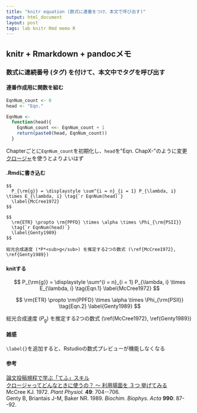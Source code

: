 ```yaml
---
title: "knitr equation (数式に連番をつけ、本文で呼び出す)"
output: html_document
layout: post
tags: lab knitr Rmd memo R
---
```


## knitr + Rmarkdown + pandocメモ

### 数式に連続番号 (タグ) を付けて、本文中でタグを呼び出す

#### 連番作成用に関数を組む

```r
EqnNum_count <- 0
head <- "Eqn."

EqnNum <-
  function(head){
    EqnNum_count <<- EqnNum_count + 1
    return(paste0(head, EqnNum_count))
  }
```
Chapterごとに`EqnNum_count`を初期化し、`head`を"Eqn. ChapX-"のように変更  
[クロージャ](http://qiita.com/HirofumiYashima/items/ed17c83f26de3d510b93)を使うとよりよいはず  

#### .Rmdに書き込む

```eval
$$
  P_{\rm{g}} = \displaystyle \sum^{i = n}_{i = 1} P_{\lambda, i} \times E_{\lambda, i} \tag{`r EqnNum(head)`}
  \label{McCree1972}
$$

$$
  \rm{ETR} \propto \rm{PPFD} \times \alpha \times \Phi_{\rm{PSII}}
  \tag{`r EqnNum(head)`}
  \label{Genty1989}
$$

総光合成速度 (*P*<sub>g</sub>) を推定する2つの数式 (\ref{McCree1972}, \ref{Genty1989})  
```

#### knitする
$$
  P_{\rm{g}} = \displaystyle \sum^{i = n}_{i = 1} P_{\lambda, i} \times E_{\lambda, i} \tag{Eqn.1}
  \label{McCree1972}
$$

$$
  \rm{ETR} \propto \rm{PPFD} \times \alpha \times \Phi_{\rm{PSII}}
  \tag{Eqn.2}
  \label{Genty1989}
$$

総光合成速度 (*P*<sub>g</sub>) を推定する2つの数式 (\ref{McCree1972}, \ref{Genty1989})  

#### 雑感
`\label{}`を追加すると、Rstudioの数式プレビューが機能しなくなる  


#### 参考
[論文投稿規程で学ぶ「てふ」スキル](http://d.hatena.ne.jp/ryamada/20140503)  
[クロージャってどんなときに使うの？ ～ 利用場面を ３つ 挙げてみる](http://qiita.com/HirofumiYashima/items/ed17c83f26de3d510b93)   
McCree KJ. 1972. *Plant Physiol.* **49**: 704--706.  
Genty B, Briantais J-M, Baker NR. 1989. *Biochim. Biophys. Acta* **990**: 87--92.
